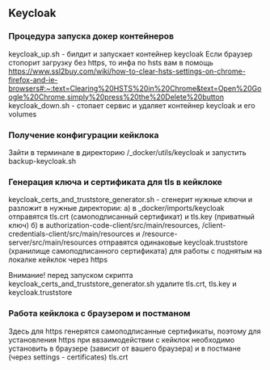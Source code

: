 ## Keycloak
### Процедура запуска докер контейнеров
keycloak_up.sh - билдит и запускает контейнер keycloak
Если браузер стопорит загрузку без https, то 
инфа по hsts вам в помощь
https://www.ssl2buy.com/wiki/how-to-clear-hsts-settings-on-chrome-firefox-and-ie-browsers#:~:text=Clearing%20HSTS%20in%20Chrome&text=Open%20Google%20Chrome,simply%20press%20the%20Delete%20button
keycloak_down.sh - стопает сервис и удаляет контейнер keycloak и его volumes

### Получение конфигурации кейклока
Зайти в терминале в директорию /_docker/utils/keycloak и запустить backup-keycloak.sh

### Генерация ключа и сертификата для tls в кейклоке 
keycloak_certs_and_truststore_generator.sh - сгенерит нужные ключи и разложит в нужные директории:
 а) в _docker/imports/keycloak отправятся tls.crt (самоподписанный сертификат) и tls.key (приватный ключ)
 б) в authorization-code-client/src/main/resources, /client-credentials-client/src/main/resources и
/resource-server/src/main/resources отправятся одинаковые keycloak.truststore 
(хранилище самоподписанного сертификата) для работы с поднятым на локалке кейклок через https

Внимание! перед запуском скрипта keycloak_certs_and_truststore_generator.sh 
удалите tls.crt, tls.key и keycloak.truststore

### Работа кейклока с браузером и постманом
Здесь для https генерятся самоподписанные сертификаты, поэтому для установления https при ввзаимодействии с кейклок
необходимо установить в браузере (зависит от вашего браузера) и в постмане (через settings - certificates) tls.crt 
